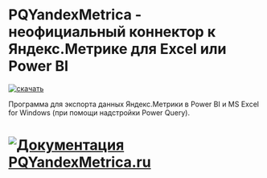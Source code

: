 # PQYandexMetrica - неофициальный коннектор к Яндекс.Метрике для Excel или Power BI

[![скачать](https://www.evernote.com/l/AAkzfENy9lRDZLvKJO8AxABeM-L-HjdtgOQB/image.png)](https://github.com/maxim-uvarov/PQYandexMetrica/tree/master/Releases)

Программа для экспорта данных Яндекс.Метрики в Power BI и MS Excel for Windows (при помощи надстройки Power Query).


# [![Документация PQYandexMetrica.ru](https://content.screencast.com/media/4d1e4b98-19fb-4cc7-912b-c9edad881f28_f3d7261f-efd2-48d7-bf5a-51db5754b1cf_static_0_0_2019-03-08_00-56-42.png)](https://pqyandexmetrica.ru)